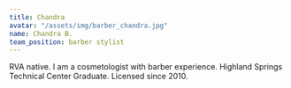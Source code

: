 ```yaml
---
title: Chandra
avatar: "/assets/img/barber_chandra.jpg"
name: Chandra B.
team_position: barber stylist
---
```


RVA native.  I am a cosmetologist with barber experience.  Highland Springs Technical Center Graduate.  Licensed since 2010.
